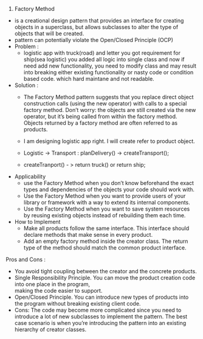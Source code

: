 1. Factory Method
- is a creational design pattern that provides an interface for creating objects in a superclass, but
  allows subclasses to alter the type of objects that will be created.
- pattern can potentially violate the Open/Closed Principle (OCP)
- Problem :
    - logistic app with truck(road) and letter you got requirement for ship(sea logistic)
      you added all logic into single class and now if need add new functionality, you need to
      modify class and may result into breaking either existing functionality or nasty code or
      condition based code. which hard maintane and not readable.
- Solution :
    - The Factory Method pattern suggests that you replace direct object construction calls (using the new
      operator) with calls to a special factory method. Don’t worry: the objects are still created via the new operator, but it’s being called from within the factory method. Objects returned by a factory method are often referred to as products.
    - I am designing logistic app right. I will create refer to product object.

    - Logistic -> Transport :  planDelivery() -> createTransport();
    - createTranport() - > return truck() or return ship;
- Applicability
    - use the Factory Method when you don’t know beforehand the exact types and dependencies of the objects
      your code should work with.
    - Use the Factory Method when you want to provide users of your library or framework with a way to
      extend its internal components.
    - Use the Factory Method when you want to save system resources by reusing existing objects instead of
      rebuilding them each time.
- How to Implement
    - Make all products follow the same interface. This interface should declare methods that make sense in every product.
    - Add an empty factory method inside the creator class. The return type of the method should match the common product interface.

Pros and Cons :
- You avoid tight coupling between the creator and the concrete products.
- Single Responsibility Principle. You can move the product creation code into one place in the program,   
  making the code easier to support.
- Open/Closed Principle. You can introduce new types of products into the program without breaking
  existing client code.
- Cons: The code may become more complicated since you need to introduce a lot of new subclasses to implement the pattern. The best case scenario is when you’re introducing the pattern into an existing hierarchy of creator classes.